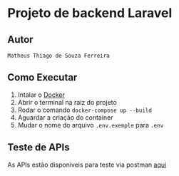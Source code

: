# Projeto de backend Laravel

## Autor
    Matheus Thiago de Souza Ferreira

## Como Executar
1. Intalar o [Docker](https://www.docker.com/)
2. Abrir o terminal na raiz do projeto
3. Rodar o comando `docker-compose up --build`
4. Aguardar a criação do container
5. Mudar o nome do arquivo `.env.exemple` para `.env`

## Teste de APIs
As APIs estão disponiveis para teste via postman [aqui](https://www.postman.com/matheustheus27/workspace/teste-backend)
